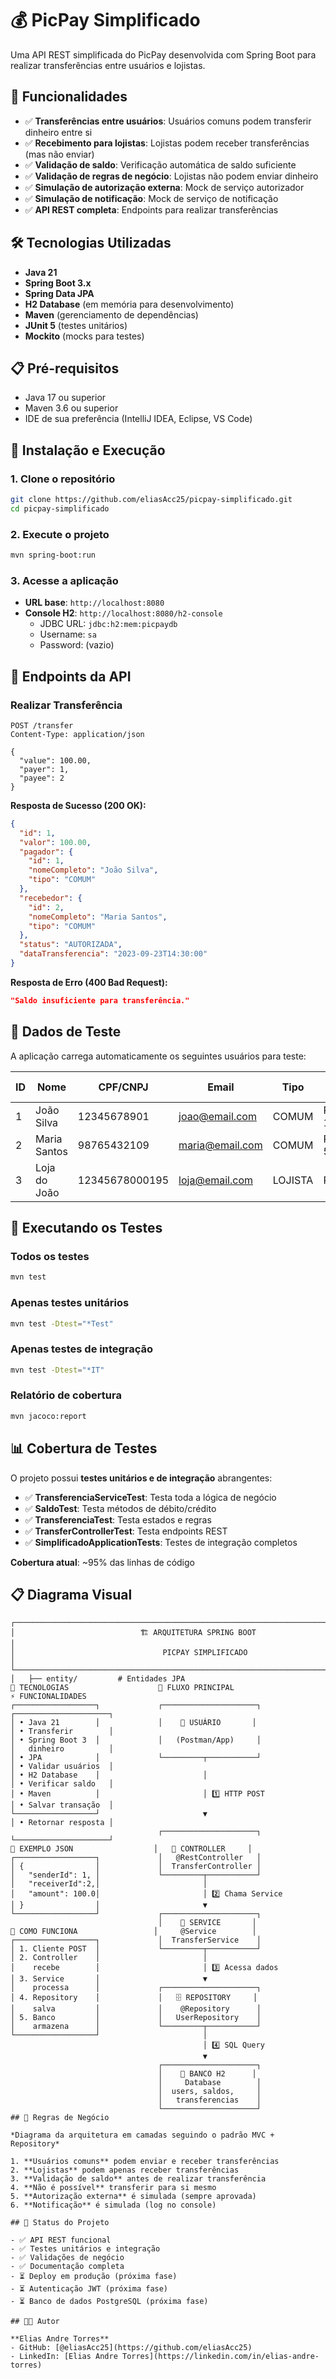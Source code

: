 # 💰 PicPay Simplificado

Uma API REST simplificada do PicPay desenvolvida com Spring Boot para realizar transferências entre usuários e lojistas.

## 🚀 Funcionalidades

- ✅ **Transferências entre usuários**: Usuários comuns podem transferir dinheiro entre si
- ✅ **Recebimento para lojistas**: Lojistas podem receber transferências (mas não enviar)
- ✅ **Validação de saldo**: Verificação automática de saldo suficiente
- ✅ **Validação de regras de negócio**: Lojistas não podem enviar dinheiro
- ✅ **Simulação de autorização externa**: Mock de serviço autorizador
- ✅ **Simulação de notificação**: Mock de serviço de notificação
- ✅ **API REST completa**: Endpoints para realizar transferências

## 🛠️ Tecnologias Utilizadas

- **Java 21**
- **Spring Boot 3.x**
- **Spring Data JPA**
- **H2 Database** (em memória para desenvolvimento)
- **Maven** (gerenciamento de dependências)
- **JUnit 5** (testes unitários)
- **Mockito** (mocks para testes)

## 📋 Pré-requisitos

- Java 17 ou superior
- Maven 3.6 ou superior
- IDE de sua preferência (IntelliJ IDEA, Eclipse, VS Code)

## 🔧 Instalação e Execução

### 1. Clone o repositório
```bash
git clone https://github.com/eliasAcc25/picpay-simplificado.git
cd picpay-simplificado
```

### 2. Execute o projeto
```bash
mvn spring-boot:run
```

### 3. Acesse a aplicação
- **URL base**: `http://localhost:8080`
- **Console H2**: `http://localhost:8080/h2-console`
    - JDBC URL: `jdbc:h2:mem:picpaydb`
    - Username: `sa`
    - Password: (vazio)

## 📡 Endpoints da API

### Realizar Transferência
```http
POST /transfer
Content-Type: application/json

{
  "value": 100.00,
  "payer": 1,
  "payee": 2
}
```

**Resposta de Sucesso (200 OK):**
```json
{
  "id": 1,
  "valor": 100.00,
  "pagador": {
    "id": 1,
    "nomeCompleto": "João Silva",
    "tipo": "COMUM"
  },
  "recebedor": {
    "id": 2,
    "nomeCompleto": "Maria Santos",
    "tipo": "COMUM"
  },
  "status": "AUTORIZADA",
  "dataTransferencia": "2023-09-23T14:30:00"
}
```

**Resposta de Erro (400 Bad Request):**
```json
"Saldo insuficiente para transferência."
```

## 👥 Dados de Teste

A aplicação carrega automaticamente os seguintes usuários para teste:

| ID | Nome | CPF/CNPJ | Email | Tipo | Saldo Inicial |
|----|------|----------|-------|------|---------------|
| 1 | João Silva | 12345678901 | joao@email.com | COMUM | R$ 1.000,00 |
| 2 | Maria Santos | 98765432109 | maria@email.com | COMUM | R$ 500,00 |
| 3 | Loja do João | 12345678000195 | loja@email.com | LOJISTA | R$ 0,00 |

## 🧪 Executando os Testes

### Todos os testes
```bash
mvn test
```

### Apenas testes unitários
```bash
mvn test -Dtest="*Test"
```

### Apenas testes de integração
```bash
mvn test -Dtest="*IT"
```

### Relatório de cobertura
```bash
mvn jacoco:report
```

## 📊 Cobertura de Testes

O projeto possui **testes unitários e de integração** abrangentes:

- ✅ **TransferenciaServiceTest**: Testa toda a lógica de negócio
- ✅ **SaldoTest**: Testa métodos de débito/crédito
- ✅ **TransferenciaTest**: Testa estados e regras
- ✅ **TransferControllerTest**: Testa endpoints REST
- ✅ **SimplificadoApplicationTests**: Testes de integração completos

**Cobertura atual**: ~95% das linhas de código

## 📋 Diagrama Visual

```
┌─────────────────────────────────────────────────────────────────────────────────┐
│                            🏗️ ARQUITETURA SPRING BOOT                           │
│                                 PICPAY SIMPLIFICADO                            │
└─────────────────────────────────────────────────────────────────────────────────┘
│   ├── entity/         # Entidades JPA
🔧 TECNOLOGIAS                    📱 FLUXO PRINCIPAL                    ⚡ FUNCIONALIDADES
┌──────────────────┐             ┌─────────────────────┐                ┌─────────────────────┐
│ • Java 21        │             │    👤 USUÁRIO       │                │ • Transferir        │
│ • Spring Boot 3  │             │   (Postman/App)     │                │   dinheiro          │
│ • JPA            │             └─────────┬───────────┘                │ • Validar usuários  │
│ • H2 Database    │                       │                            │ • Verificar saldo   │
│ • Maven          │                       │ 1️⃣ HTTP POST               │ • Salvar transação  │
└──────────────────┘                       ▼                            │ • Retornar resposta │
                                 ┌─────────────────────┐                └─────────────────────┘
📝 EXEMPLO JSON                  │   📡 CONTROLLER     │
┌──────────────────┐             │   @RestController   │
│ {                │             │  TransferController │
│   "senderId": 1, │             └─────────┬───────────┘
│   "receiverId":2,│                       │
│   "amount": 100.0│                       │ 2️⃣ Chama Service
│ }                │                       ▼
└──────────────────┘             ┌─────────────────────┐
                                 │    💼 SERVICE       │
🔄 COMO FUNCIONA                 │     @Service        │
┌──────────────────┐             │  TransferService    │
│ 1. Cliente POST  │             └─────────┬───────────┘
│ 2. Controller    │                       │
│    recebe        │                       │ 3️⃣ Acessa dados
│ 3. Service       │                       ▼
│    processa      │             ┌─────────────────────┐
│ 4. Repository    │             │   🗄️ REPOSITORY     │
│    salva         │             │    @Repository      │
│ 5. Banco         │             │   UserRepository    │
│    armazena      │             └─────────┬───────────┘
└──────────────────┘                       │
                                           │ 4️⃣ SQL Query
                                           ▼
                                 ┌─────────────────────┐
                                 │    💾 BANCO H2      │
                                 │     Database        │
                                 │  users, saldos,     │
                                 │   transferencias    │
                                 └─────────────────────┘
## 🔄 Regras de Negócio

*Diagrama da arquitetura em camadas seguindo o padrão MVC + Repository*

1. **Usuários comuns** podem enviar e receber transferências
2. **Lojistas** podem apenas receber transferências
3. **Validação de saldo** antes de realizar transferência
4. **Não é possível** transferir para si mesmo
5. **Autorização externa** é simulada (sempre aprovada)
6. **Notificação** é simulada (log no console)

## 🚦 Status do Projeto

- ✅ API REST funcional
- ✅ Testes unitários e integração
- ✅ Validações de negócio
- ✅ Documentação completa
- ⏳ Deploy em produção (próxima fase)
- ⏳ Autenticação JWT (próxima fase)
- ⏳ Banco de dados PostgreSQL (próxima fase)

## 👨‍💻 Autor

**Elias Andre Torres**
- GitHub: [@eliasAcc25](https://github.com/eliasAcc25)
- LinkedIn: [Elias Andre Torres](https://linkedin.com/in/elias-andre-torres)
